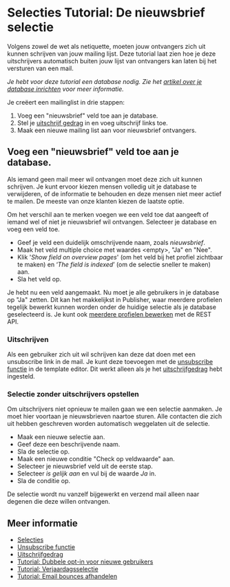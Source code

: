 # Selecties Tutorial: De nieuwsbrief selectie

Volgens zowel de wet als netiquette, moeten jouw ontvangers zich uit 
kunnen schrijven van jouw mailing lijst. Deze tutorial laat zien hoe je 
deze uitschrijvers automatisch buiten jouw lijst van ontvangers kan laten 
bij het versturen van een mail.

*Je hebt voor deze tutorial een database nodig. 
Zie het [artikel over je database inrichten](./quick-database-guide) 
voor meer informatie.*

Je creëert een mailinglist in drie stappen:

1.  Voeg een "nieuwsbrief" veld toe aan je database.
2.  Stel je [uitschrijf gedrag](./database-unsubscribe-behavior) in en voeg uitschrijf links toe.
3.  Maak een nieuwe mailing list aan voor nieuwsbrief ontvangers.

## Voeg een "nieuwsbrief" veld toe aan je database.

Als iemand geen mail meer wil ontvangen moet deze zich uit kunnen schrijven. 
Je kunt ervoor kiezen mensen volledig uit je database te verwijderen, 
of de informatie te behouden en deze mensen niet meer actief te mailen. 
De meeste van onze klanten kiezen de laatste optie.

Om het verschil aan te merken voegen we een veld toe dat aangeeft of 
iemand wel of niet je nieuwsbrief wil ontvangen. Selecteer je database 
en voeg een veld toe.

* Geef je veld een duidelijk omschrijvende naam, zoals *nieuwsbrief*.
* Maak het veld multiple choice met waardes <empty\>, "Ja" en "Nee".
* Klik '*Show field on overview pages*' (om het veld bij het profiel 
zichtbaar te maken) en ‘*The field is indexed*’ (om de selectie sneller te maken) aan.
* Sla het veld op.

Je hebt nu een veld aangemaakt. Nu moet je alle gebruikers in je database 
op "Ja" zetten. Dit kan het makkelijkst in Publisher, waar meerdere profielen 
tegelijk bewerkt kunnen worden onder de huidige selectie als je database 
geselecteerd is. Je kunt ook [meerdere profielen bewerken](./rest-put-database-profiles) 
met de REST API.

### Uitschrijven

Als een gebruiker zich uit wil schrijven kan deze dat doen met een 
unsubscribe link in de mail. Je kunt deze toevoegen met de 
[unsubscribe functie](./personalization-functions-unsubscribe) in de 
template editor. Dit werkt alleen als je het 
[uitschrijfgedrag](./database-unsubscribe-behavior) hebt ingesteld.

### Selectie zonder uitschrijvers opstellen

Om uitschrijvers niet opnieuw te mailen gaan we een selectie aanmaken. 
Je moet hier voortaan je nieuwsbrieven naartoe sturen. Alle contacten 
die zich uit hebben geschreven worden automatisch weggelaten uit de 
selectie.

-   Maak een nieuwe selectie aan.
-   Geef deze een beschrijvende naam.
-   Sla de selectie op.
-   Maak een nieuwe conditie "Check op veldwaarde" aan.
-   Selecteer je nieuwsbrief veld uit de eerste stap.
-   Selecteer *is gelijk aan* en vul bij de waarde *Ja* in.
-   Sla de conditie op.

De selectie wordt nu vanzelf bijgewerkt en verzend mail alleen naar degenen 
die deze willen ontvangen.

## Meer informatie

* [Selecties](./database-selections-introduction)
* [Unsubscribe functie](./personalization-functions-unsubscribe)
* [Uitschrijfgedrag](./database-unsubscribe-behavior)
* [Tutorial: Dubbele opt-in voor nieuwe gebruikers](./create-a-double-optin-for-new-subscribers)
* [Tutorial: Verjaardagsselectie](./how-to-create-a-birthday-selection)
* [Tutorial: Email bounces afhandelen](./automatically-process-bounces)
